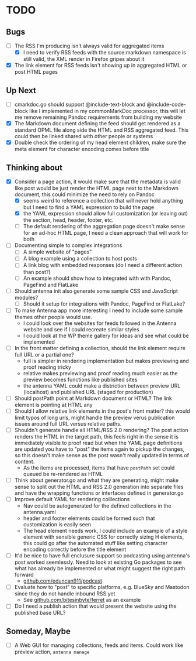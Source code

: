 
# TODO

## Bugs

- [ ] The RSS I'm producing isn't always valid for aggregated items
  - [X] I need to verify RSS feeds with the source:markdown namespace is still valid, the XML render in Firefox gripes about it
- [X] The link element for RSS feeds isn't showing up in aggregated HTML or post HTML pages

## Up Next

- [ ] cmarkdoc.go should support @include-text-block and @include-code-block like I implemented in my commonMarkDoc processor, this will let me remove remaining Pandoc requirements from building my website
- [X] The Markdown document defining the feed should get rendered as a standard OPML file along side the HTML and RSS aggregated feed. This could then be linked shared with other people or systems
- [X] Double check the ordering of my head element children, make sure the meta element for character encoding comes before title

## Thinking about

- [X] Consider a page action, it would make sure that the metadata is valid like post would be just render the HTML page next to the Markdown document, this could minimize the need to rely on Pandoc
  - [X] seems weird to reference a collection that will never hold anything but I need to find a YAML expression to build the page
  - [X] the YAML expression should allow full customization (or leaving out) the section, head, header, footer, etc.
  - [ ] The default rendering of the aggregation page doesn't make sense for an ad-hoc HTML page, I need a clean approach that will work for both
- [ ] Documenting simple to complex integrations
  - [ ] A simple website of "pages"
  - [ ] A blog example using a collection to host posts
  - [ ] A link blog with embedded responses (do I need a different action than post?)
  - [ ] An example should show how to integrated with with Pandoc, PageFind and FlatLake
- [ ] Should antenna init also generate some sample CSS and JavaScript modules?
  - [ ] Should it setup for integrations with Pandoc, PageFind or FlatLake?
- [ ] To make Antenna app more interesting  I need to include some sample themes other people would use. 
  - I could look over the websites for feeds followed in the Antenna website and see if I could recreate similar styles
  - I could look at the WP theme gallery for ideas and see what could be implemented
- [ ] In the front matter defining a collection, should the link element require full URL or a partial one?
  - full is simpler in rendering implementation but makes previewing and proof reading tricky
  - relative makes previewing and proof reading much easier as the preview becomes functions like published sites
  - the antenna YAML could make a distriction between preview URL (localhost) and published URL (staged for production)
- [ ] Should postPath point at Markdown document or HTML?  The link element is pointing at HTML any
- [ ] Should I allow relative link elements in the post's front matter? this would limit typos of long urls, might handle the preview verus publication issues around full URL versus relative paths.
- [ ] Shouldn't generate handle all HTML/RSS 2.0 rendering?  The post action renders the HTML in the target path, this feels right in the sense it is immediately visible to proof read but when the YAML page definitions are updated you have to "post" the items again to pickup the changes, so this doesn't make sense as the post wasn't really updated in terms of content.
  - As the items are processed, items that have `postPath` set could queued be re-rendered as HTML
- [ ] Think about generator.go and what they are generating, might make sense to split out the HTML and RSS 2.0 generation into separate files and have the wrapping functions or interfaces defined in generator.go
- [ ] Improve default YAML for rendering colllections
  - Nav could be autogenerated for the defined collections in the antenna.yaml
  - header and footer elements could be formed such that customization is easily seen
  - The head element needs work, I could include an example of a style element with sensible generic CSS for correctly sizing H elements, this could go after the automated stuff like setting character encoding correctly before the title element 
- [ ] It'd be nice to have full enclusure support so podcasting using antenna's post worked seemlessly. Need to look at existing Go packages to see what has already be implemented or what might suggest the right path forward
  - [github.com/eduncan911/podcast](https://github.com/eduncan911/podcast)
- [ ] Evaluate how to "post" to specific platforms, e.g. BlueSky and Mastodon since they do not handle inbound RSS yet
  - See [github.com/bitesinbyte/ferret](https://github.com/bitesinbyte/ferret) as an example
- [ ] Do I need a publish action that would present the website using the published base URL?

## Someday, Maybe

- [ ] A Web GUI for managing collections, feeds and items. Could work like preview action, `antenna manage`
